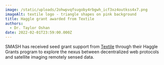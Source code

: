 ```yaml
---
image: /static/uploads/2ohwpvqfsugoby4rbgwh_icf3xz4outkss4x7.png
imageAlt: textile logo - triangle shapes on pink background
title: Haggle grant awarded from Textile
authors:
  - Dr. Taylor Oshan
date: 2022-02-01T23:59:00.000Z
---
```

SMASH has received seed grant support from [Textile](https://linktr.ee/textileio) through their Haggle Grants program  to explore the nexus between decentralized web protocols and satellite imaging remotely sensed data.